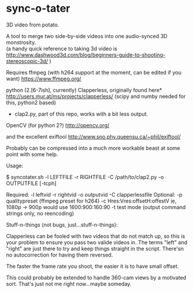# sync-o-tater

3D video from potato.

A tool to merge two side-by-side videos into one audio-synced 3D monstrosity.  
(a handy quick reference to taking 3d video is http://www.dashwood3d.com/blog/beginners-guide-to-shooting-stereoscopic-3d/ )

Requires ffmpeg (with h264 support at the moment, can be edited if you want)
https://www.ffmpeg.org/

python (2.[6-7ish], currently)
Clapperless, originally found here*  http://users.mur.at/ms/projects/clapperless/
(scipy and numby needed for this, python2 based)
- clap2.py, part of this repo, works with a bit less output.  

OpenCV (for python 2?)
http://opencv.org/

and the excellent exiftool
http://www.sno.phy.queensu.ca/~phil/exiftool/

Probably can be compressed into a much more workable beast at some point with some help. 


Usage:

$ syncotater.sh -l LEFTFILE -r RIGHTFILE -C /path/to/clap2.py -o OUTPUTFILE [-tcph]

Required:
-l leftvid
-r rightvid
-o outputvid
-C clapperlessfile
Optional:
-p qualitypreset
        (ffmpeg preset for h264)
-c Hres:Vres:offsetH:offestV
        ie, 1080p -> 900p would use 1600:900:160:90
-t
        test mode (output command strings only, no reencoding)


Stuff-n-things (not bugs, just...stuff-n-things):

Clapperless can be fooled with two videos that do not match up, so this is your problem to ensure you pass two valide videos in.
The terms "left" and "right" are just there to try and keep things straight in the script.  There'sn no autocorrection for having them reversed.  

The faster the frame rate you shoot, the easier it is to have small offset.

This could probably be extended to handle 360-cam views by a motivated sort. That's just not me right now...maybe someday.
